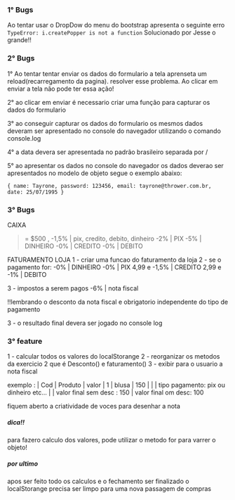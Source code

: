 ### 1° Bugs
Ao tentar usar o DropDow do menu do bootstrap apresenta o seguinte erro
`
    TypeError: i.createPopper is not a function
`
Solucionado por Jesse o grande!!

### 2° Bugs
1° Ao tentar tentar enviar os dados do formulario a tela aprenseta um reload(recarregamento da pagina). resolver esse problema. Ao clicar em enviar a tela não pode ter essa ação!

2° ao clicar em enviar é necessario criar uma função para capturar os dados do formulario

3° ao conseguir capturar os dados do formulario os mesmos dados deveram ser apresentado no console do navegador utilizando o comando console.log

4° a data devera ser apresentada no padrão brasileiro separada por /

5° ao apresentar os dados no console do navegador os dados deverao ser apresentados no modelo de objeto segue o exemplo abaixo:

`
{
    name: Tayrone,
    password: 123456,
    email: tayrone@thrower.com.br,
    date: 25/07/1995
}
`
### 3° Bugs
 CAIXA

 >= $500 , -1,5% | pix, credito, debito, dinheiro
 -2% | PIX
 -5% | DINHEIRO
 -0% | CREDITO
 -0% | DEBITO


FATURAMENTO LOJA
1 - criar uma funcao do faturamento da loja
2 - se o pagamento for:
    -0% | DINHEIRO
    -0% | PIX 
    4,99 e -1,5% | CREDITO
    2,99 e -1% | DEBITO

3 - impostos a serem pagos
    -6% | nota fiscal    

!!lembrando o desconto da nota fiscal e obrigatorio independente do tipo de pagamento

3 - o resultado final devera ser jogado no console log



### 3° feature

1 - calcular todos os valores do localStorange 
2 - reorganizar os metodos da exercicio 2 que é Desconto() e faturamento()
3 - exibir para  o usuario a  nota fiscal

 exemplo : 
| Cod | Produto | valor
| 1   | blusa   | 150
|
|
| tipo pagamento: pix ou dinheiro  etc...
|
| valor final sem desc : 150
| valor final om desc: 100

fiquem aberto a criatividade de voces para desenhar a nota

##### dica!!
para fazero calculo dos valores, pode utilizar o metodo for para varrer o objeto!

##### por ultimo
apos ser feito todo os calculos e o fechamento ser finalizado o localStorange precisa ser limpo para uma nova passagem de compras


